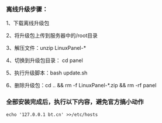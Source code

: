 ### 离线升级步骤：

1、下载离线升级包

2、将升级包上传到服务器中的/root目录

3、解压文件：unzip LinuxPanel-*

4、切换到升级包目录： cd panel

5、执行升级脚本：bash update.sh

6、删除升级包：cd .. && rm -f LinuxPanel-*.zip && rm -rf panel


### 全部安装完成后，执行以下内容，避免官方搞小动作
```
echo '127.0.0.1 bt.cn' >>/etc/hosts
```
